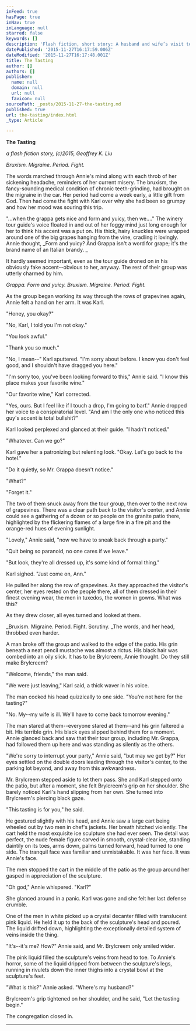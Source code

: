 ```yaml
---
inFeed: true
hasPage: true
inNav: true
inLanguage: null
starred: false
keywords: []
description: 'Flash fiction, short story: A husband and wife’s visit to a winery goes wrong quickly.'
datePublished: '2015-11-27T16:17:59.006Z'
dateModified: '2015-11-27T16:17:48.001Z'
title: The Tasting
author: []
authors: []
publisher:
  name: null
  domain: null
  url: null
  favicon: null
sourcePath: _posts/2015-11-27-the-tasting.md
published: true
url: the-tasting/index.html
_type: Article

---
```

**The Tasting**

_a flash fiction story, (c)2015, Geoffrey K. Liu_

_Bruxism. Migraine. Period. Fight._

The words marched through Annie's mind along with each throb of her sickening headache, reminders of her current misery. The bruxism, the fancy-sounding medical condition of chronic teeth-grinding, had brought on the migraine in the car. Her period had come a week early, a little gift from God. Then had come the fight with Karl over why she had been so grumpy and how her mood was souring this trip.

"...when the grappa gets nice and form and yuicy, then we...." The winery tour guide's voice floated in and out of her foggy mind just long enough for her to think his accent was a put on. His thick, hairy knuckles were wrapped around one of the big grapes hanging from the vine, cradling it lovingly. Annie thought, _Form and yuicy? And Grappa isn't a word for grape; it's the brand name of an Italian brandy. _

It hardly seemed important, even as the tour guide droned on in his obviously fake accent--obvious to her, anyway. The rest of their group was utterly charmed by him. 

_Grappa. Form and yuicy. Bruxism. Migraine. Period. Fight._

As the group began working its way through the rows of grapevines again, Annie felt a hand on her arm. It was Karl.

"Honey, you okay?"

"No, Karl, I told you I'm not okay."

"You look awful."

"Thank you so much."

"No, I mean--" Karl sputtered. "I'm sorry about before. I know you don't feel good, and I shouldn't have dragged you here."

"I'm sorry too, you've been looking forward to this," Annie said. "I know this place makes your favorite wine."

"Our favorite wine," Karl corrected.

"Yes, ours. But I feel like if I touch a drop, I'm going to barf." Annie dropped her voice to a conspiratorial level. "And am I the only one who noticed this guy's accent is total bullshit?"

Karl looked perplexed and glanced at their guide. "I hadn't noticed."

"Whatever. Can we go?"

Karl gave her a patronizing but relenting look. "Okay. Let's go back to the hotel."

"Do it quietly, so Mr. Grappa doesn't notice."

"What?"

"Forget it."

The two of them snuck away from the tour group, then over to the next row of grapevines. There was a clear path back to the visitor's center, and Annie could see a gathering of a dozen or so people on the granite patio there, highlighted by the flickering flames of a large fire in a fire pit and the orange-red hues of evening sunlight.

"Lovely," Annie said, "now we have to sneak back through a party."

"Quit being so paranoid, no one cares if we leave."

"But look, they're all dressed up, it's some kind of formal thing."

Karl sighed. "Just come on, Ann."

He pulled her along the row of grapevines. As they approached the visitor's center, her eyes rested on the people there, all of them dressed in their finest evening wear, the men in tuxedos, the women in gowns. What was this? 

As they drew closer, all eyes turned and looked at them.

_Bruxism. Migraine. Period. Fight. Scrutiny. _The words, and her head, throbbed even harder.

A man broke off the group and walked to the edge of the patio. His grin beneath a neat pencil mustache was almost a rictus. His black hair was combed into an oily slick. It has to be Brylcreem, Annie thought. Do they still make Brylcreem?

"Welcome, friends," the man said.

"We were just leaving," Karl said, a thick waver in his voice.

The man cocked his head quizzically to one side. "You're not here for the tasting?"

"No. My--my wife is ill. We'll have to come back tomorrow evening."

The man stared at them--everyone stared at them--and his grin faltered a bit. His terrible grin. His black eyes slipped behind them for a moment. Annie glanced back and saw that their tour group, including Mr. Grappa, had followed them up here and was standing as silently as the others.

"We're sorry to interrupt your party," Annie said, "but may we get by?" Her eyes settled on the double doors leading through the visitor's center, to the parking lot beyond, and away from this awkwardness.

Mr. Brylcreem stepped aside to let them pass. She and Karl stepped onto the patio, but after a moment, she felt Brylcreem's grip on her shoulder. She barely noticed Karl's hand slipping from her own. She turned into Brylcreem's piercing black gaze.

"This tasting is for you," he said.

He gestured slightly with his head, and Annie saw a large cart being wheeled out by two men in chef's jackets. Her breath hitched violently. The cart held the most exquisite ice sculpture she had ever seen. The detail was perfect, the nude female figure carved in smooth, crystal-clear ice, standing daintily on its toes, arms down, palms turned forward, head turned to one side. The tranquil face was familiar and unmistakable. It was her face. It was Annie's face.

The men stopped the cart in the middle of the patio as the group around her gasped in appreciation of the sculpture.

"Oh god," Annie whispered. "Karl?"

She glanced around in a panic. Karl was gone and she felt her last defense crumble.

One of the men in white picked up a crystal decanter filled with translucent pink liquid. He held it up to the back of the sculpture's head and poured. The liquid drifted down, highlighting the exceptionally detailed system of veins inside the thing.

"It's--it's me? How?" Annie said, and Mr. Brylcreem only smiled wider.

The pink liquid filled the sculpture's veins from head to toe. To Annie's horror, some of the liquid dripped from between the sculpture's legs, running in rivulets down the inner thighs into a crystal bowl at the sculpture's feet.

"What is this?" Annie asked. "Where's my husband?"

Brylcreem's grip tightened on her shoulder, and he said, "Let the tasting begin."

The congregation closed in.

****